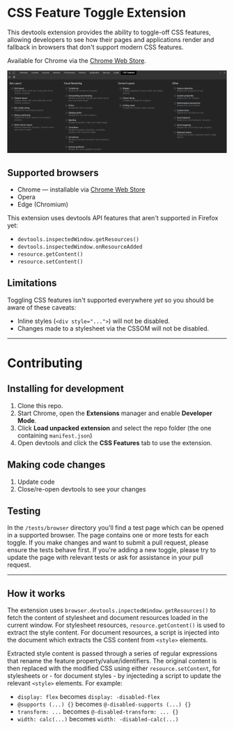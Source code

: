 # CSS Feature Toggle Extension

This devtools extension provides the ability to toggle-off CSS features, allowing developers to see how their pages and applications render and fallback in browsers that don't support modern CSS features.

Available for Chrome via the [Chrome Web Store](https://chrome.google.com/webstore/detail/css-feature-toggles/aeinmfddnniiloadoappmdnffcbffnjg).

![Screengrab of the CSS Feature Toggle extension](screengrab.png)

## Supported browsers

* Chrome — installable via [Chrome Web Store](https://chrome.google.com/webstore/detail/css-feature-toggles/aeinmfddnniiloadoappmdnffcbffnjg)
* Opera
* Edge (Chromium)

This extension uses devtools API features that aren't supported in Firefox yet:

  * `devtools.inspectedWindow.getResources()`
  * `devtools.inspectedWindow.onResourceAdded`
  * `resource.getContent()`
  * `resource.setContent()`

## Limitations

Toggling CSS features isn't supported everywhere *yet* so you should be aware of these caveats:

* Inline styles (`<div style="...">`) will not be disabled.
* Changes made to a stylesheet via the CSSOM will not be disabled.

---

# Contributing

## Installing for development

1. Clone this repo.
2. Start Chrome, open the **Extensions** manager and enable **Developer Mode**.
3. Click **Load unpacked extension** and select the repo folder (the one containing `manifest.json`)
4. Open devtools and click the **CSS Features** tab to use the extension.

## Making code changes

1. Update code
2. Close/re-open devtools to see your changes

## Testing

In the `/tests/browser` directory you'll find a test page which can be opened in a supported browser. The page contains one or more tests for each toggle. If you make changes and want to submit a pull request, please ensure the tests behave first. If you're adding a new toggle, please try to update the page with relevant tests or ask for assistance in your pull request.

---

## How it works

The extension uses `browser.devtools.inpectedWindow.getResources()` to fetch the content of stylesheet and document resources loaded in the current window. For stylesheet resources, `resource.getContent()` is used to extract the style content. For document resources, a script is injected into the document which extracts the CSS content from `<style>` elements.

Extracted style content is passed through a series of regular expressions that rename the feature property/value/identifiers. The original content is then replaced with the modified CSS using either `resource.setContent`, for stylesheets or - for document styles - by injecteding a script to update the relevant `<style>` elements. For example:

* `display: flex` becomes `display: -disabled-flex`
* `@supports (...) {}` becomes `@-disabled-supports (...) {}`
* `transform: ...` becomes `@-disabled-transform: ... {}`
* `width: calc(...)` becomes `width: -disabled-calc(...)`
